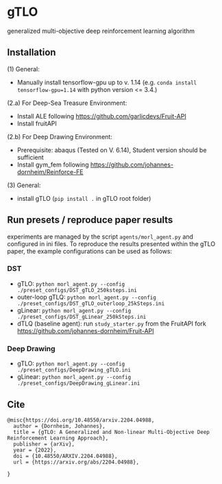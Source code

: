 # gTLO
generalized multi-objective deep reinforcement learning algorithm

## Installation
(1) General:
- Manually install tensorflow-gpu up to v. 1.14 (e.g. `conda install tensorflow-gpu=1.14` with python version <= 3.4.)

(2.a) For Deep-Sea Treasure Environment:
- Install ALE following https://github.com/garlicdevs/Fruit-API
- Install fruitAPI

(2.b) For Deep Drawing Environment:
- Prerequisite: abaqus (Tested on V. 6.14), Student version should be sufficient
- Install gym_fem following https://github.com/johannes-dornheim/Reinforce-FE

(3) General:

- install gTLO (`pip install .` in gTLO root folder) 

## Run presets / reproduce paper results
experiments are managed by the script `agents/morl_agent.py` and configured in ini files. To reproduce the results presented within the gTLO paper, the example configurations can be used as follows:

### DST
- gTLO: `python morl_agent.py --config ./preset_configs/DST_gTLO_250ksteps.ini`
- outer-loop gTLQ: `python morl_agent.py --config ./preset_configs/DST_gTLO_outerloop_25kSteps.ini`
- gLinear: `python morl_agent.py --config ./preset_configs/DST_gLinear_250kSteps.ini`
- dTLQ (baseline agent): run `study_starter.py` from the FruitAPI fork https://github.com/johannes-dornheim/Fruit-API

### Deep Drawing
- gTLO: `python morl_agent.py --config ./preset_configs/DeepDrawing_gTLO.ini`
- gLinear: `python morl_agent.py --config ./preset_configs/DeepDrawing_gLinear.ini`

## Cite
```
@misc{https://doi.org/10.48550/arxiv.2204.04988,
  author = {Dornheim, Johannes},
  title = {gTLO: A Generalized and Non-linear Multi-Objective Deep Reinforcement Learning Approach},
  publisher = {arXiv},
  year = {2022},
  doi = {10.48550/ARXIV.2204.04988},
  url = {https://arxiv.org/abs/2204.04988},
  
}
```
